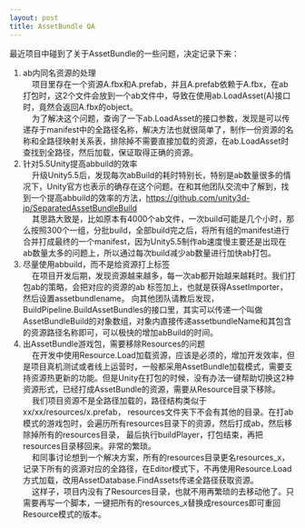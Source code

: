 ```yaml
---
layout: post
title: AssetBundle QA
---
```


最近项目中碰到了关于AssetBundle的一些问题，决定记录下来：
1. ab内同名资源的处理<br/>
&nbsp;&nbsp;&nbsp;&nbsp;项目里存在一个资源A.fbx和A.prefab，并且A.prefab依赖于A.fbx，在ab打包时，这2个文件会放到一个ab文件中，导致在使用ab.LoadAsset(A)接口时，竟然会返回A.fbx的object。<br/>
&nbsp;&nbsp;&nbsp;&nbsp;为了解决这个问题，查询了一下ab.LoadAsset的接口参数，发现是可以传递存于manifest中的全路径名称，解决方法也就很简单了，制作一份资源的名称和全路径映射关系表，排除掉不需要直接加载的资源，在ab.LoadAsset时查找到全路径，然后加载，保证取得正确的资源。<br/>
2. 针对5.5Unity提高abbuild的效率<br/>
&nbsp;&nbsp;&nbsp;&nbsp;升级Unity5.5后，发现每次abBuild的耗时特别长，特别是ab数量很多的情况下，Unity官方也表示的确存在这个问题。在和其他团队交流中了解到，找到一个提高abbuild的效率的方法，<a href="https://github.com/unity3d-jp/SeparatedAssetBundleBuild">https://github.com/unity3d-jp/SeparatedAssetBundleBuild</a><br/>
&nbsp;&nbsp;&nbsp;&nbsp;其思路大致是，比如原本有4000个ab文件，一次build可能是几个小时，那么按照300个一组，分批build，全部build完之后，将所有组的manifest进行合并打成最终的一个manifest，因为Unity5.5制作ab速度慢主要还是出现在ab数量太多的问题上，所以通过每次build减少ab数量进行加快ab打包。<br/>
3. 尽量使用abbuild，而不是给资源打上标签<br/>
&nbsp;&nbsp;&nbsp;&nbsp;在项目开发后期，发现资源越来越多，每一次ab都开始越来越耗时。我们打包ab的策略，会把对应的资源的ab 标签加上，也就是获得AssetImporter，然后设置assetbundlename。
	向其他团队请教后发现，BuildPipeline.BuildAssetBundles的接口里，其实可以传递一个叫做AssetBundleBuild的对象数组，对象内直接传递assetbundleName和其包含的资源路径名称即可，可以极快的增加abBuild的时间。<br/>
4. 出AssetBundle游戏包，需要移除Resources的问题<br/>
&nbsp;&nbsp;&nbsp;&nbsp;在开发中使用Resource.Load加载资源，应该是必须的，增加开发效率，但是项目真机测试或者线上运营时，一般都采用AssetBundle加载模式，需要支持资源热更新的功能。但是Unity在打包的时候，没有办法一键帮助切换这2种资源形式，已经打成AssetBundle的资源，需要从Resource目录下移除。<br/>
&nbsp;&nbsp;&nbsp;&nbsp;我们项目资源不是全路径加载的，路径结构类似于xx/xx/resources/x.prefab， resources文件夹下不会有其他的目录。在打ab模式的游戏包时，会遍历所有resources目录下的资源，然后打成ab，然后移除掉所有的resources目录， 最后执行buildPlayer，打包结束，再把resources目录移回来。非常的繁琐。<br/>
&nbsp;&nbsp;&nbsp;&nbsp;和同事讨论想到一个解决方案，所有的resources目录更名resources_x，记录下所有的资源对应的全路径，在Editor模式下，不再使用Resource.Load方式加载，改用AssetDatabase.FindAssets传递全路径获取资源。<br/>
&nbsp;&nbsp;&nbsp;&nbsp;这样子，项目内没有了Resources目录，也就不用再繁琐的去移动他了。只需要再写一个脚本，一键把所有的resources_x替换成resources即可重回Resource模式的版本。<br/>
